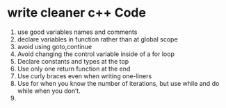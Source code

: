 # write cleaner c++ Code

1. use good variables names and comments
2. declare variables in function rather than at global scope
3. avoid using goto,continue
4. Avoid changing the control variable inside of a for loop
5. Declare constants and types at the top
6. Use only one return function at the end
7. Use curly braces even when writing one-liners
8. Use for when you know the number of iterations, but use while and do while when you don’t.
9. 